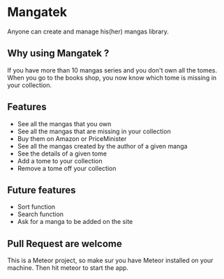 # Mangatek

Anyone can create and manage his(her) mangas library.

## Why using Mangatek ?

If you have more than 10 mangas series and you don't own all the tomes.
When you go to the books shop, you now know which tome is missing in your collection.

## Features

* See all the mangas that you own
* See all the mangas that are missing in your collection
* Buy them on Amazon or PriceMinister
* See all the mangas created by the author of a given manga
* See the details of a given tome
* Add a tome to your collection
* Remove a tome off your collection

## Future features

* Sort function
* Search function
* Ask for a manga to be added on the site

## Pull Request are welcome

This is a Meteor project, so make sur you have Meteor installed on your machine.
Then hit meteor to start the app.
